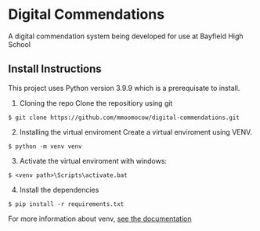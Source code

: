 # Digital Commendations

A digital commendation system being developed for use at Bayfield High School

## Install Instructions

This project uses Python version 3.9.9 which is a prerequisate to install.

1. Cloning the repo
Clone the repositiory using git
```
$ git clone https://github.com/mmoomocow/digital-commendations.git
```

2. Installing the virtual enviroment
Create a virtual enviroment using VENV. 
```
$ python -m venv venv
```

3. Activate the virtual enviroment
with windows:
```
$ <venv path>\Scripts\activate.bat
```

4. Install the dependencies
```
$ pip install -r requirements.txt
```

For more information about venv, [see the documentation](https://docs.python.org/3/library/venv.html)
